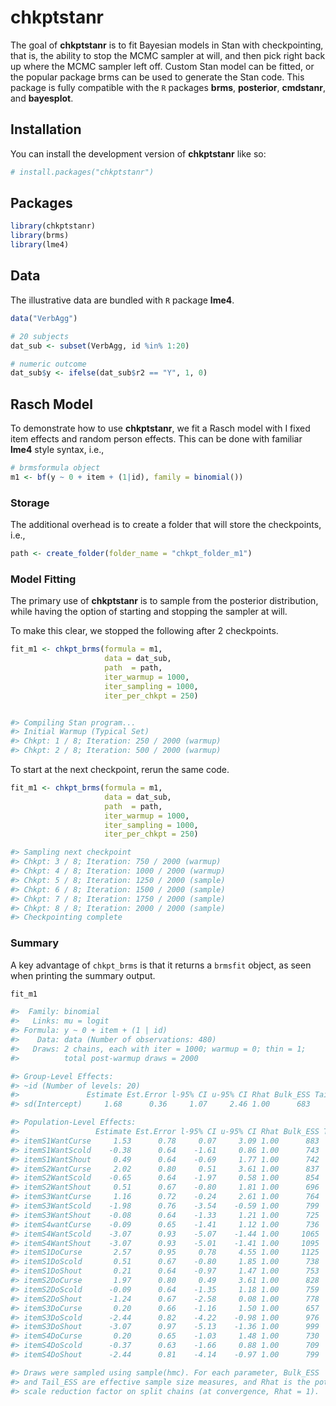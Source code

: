 
<!-- README.md is generated from README.Rmd. Please edit that file -->

# chkptstanr

The goal of **chkptstanr** is to fit Bayesian models in Stan with
checkpointing, that is, the ability to stop the MCMC sampler at will,
and then pick right back up where the MCMC sampler left off. Custom Stan
model can be fitted, or the popular package brms can be used to generate
the Stan code. This package is fully compatible with the `R` packages
**brms**, **posterior**, **cmdstanr**, and **bayesplot**.

## Installation

You can install the development version of **chkptstanr** like so:

``` r
# install.packages("chkptstanr")
```

## Packages

``` r
library(chkptstanr)
library(brms)
library(lme4)
```

## Data

The illustrative data are bundled with `R` package **lme4**.

``` r
data("VerbAgg")

# 20 subjects
dat_sub <- subset(VerbAgg, id %in% 1:20)

# numeric outcome
dat_sub$y <- ifelse(dat_sub$r2 == "Y", 1, 0)
```

## Rasch Model

To demonstrate how to use **chkptstanr**, we fit a Rasch model with I
fixed item effects and random person effects. This can be done with
familiar **lme4** style syntax, i.e.,

``` r
# brmsformula object
m1 <- bf(y ~ 0 + item + (1|id), family = binomial())
```

### Storage

The additional overhead is to create a folder that will store the
checkpoints, i.e.,

``` r
path <- create_folder(folder_name = "chkpt_folder_m1")
```

### Model Fitting

The primary use of **chkptstanr** is to sample from the posterior
distribution, while having the option of starting and stopping the
sampler at will.

To make this clear, we stopped the following after 2 checkpoints.

``` r
fit_m1 <- chkpt_brms(formula = m1, 
                     data = dat_sub,
                     path  = path,
                     iter_warmup = 1000,
                     iter_sampling = 1000,
                     iter_per_chkpt = 250)


#> Compiling Stan program...
#> Initial Warmup (Typical Set)
#> Chkpt: 1 / 8; Iteration: 250 / 2000 (warmup)
#> Chkpt: 2 / 8; Iteration: 500 / 2000 (warmup)
```

To start at the next checkpoint, rerun the same code.

``` r
fit_m1 <- chkpt_brms(formula = m1, 
                     data = dat_sub,
                     path  = path,
                     iter_warmup = 1000,
                     iter_sampling = 1000,
                     iter_per_chkpt = 250)

#> Sampling next checkpoint
#> Chkpt: 3 / 8; Iteration: 750 / 2000 (warmup)
#> Chkpt: 4 / 8; Iteration: 1000 / 2000 (warmup)
#> Chkpt: 5 / 8; Iteration: 1250 / 2000 (sample)
#> Chkpt: 6 / 8; Iteration: 1500 / 2000 (sample)
#> Chkpt: 7 / 8; Iteration: 1750 / 2000 (sample)
#> Chkpt: 8 / 8; Iteration: 2000 / 2000 (sample)
#> Checkpointing complete
```

### Summary

A key advantage of `chkpt_brms` is that it returns a `brmsfit` object,
as seen when printing the summary output.

``` r
fit_m1

#>  Family: binomial 
#>   Links: mu = logit 
#> Formula: y ~ 0 + item + (1 | id) 
#>    Data: data (Number of observations: 480) 
#>   Draws: 2 chains, each with iter = 1000; warmup = 0; thin = 1;
#>          total post-warmup draws = 2000

#> Group-Level Effects: 
#> ~id (Number of levels: 20) 
#>               Estimate Est.Error l-95% CI u-95% CI Rhat Bulk_ESS Tail_ESS
#> sd(Intercept)     1.68      0.36     1.07     2.46 1.00      683      742

#> Population-Level Effects: 
#>                 Estimate Est.Error l-95% CI u-95% CI Rhat Bulk_ESS Tail_ESS
#> itemS1WantCurse     1.53      0.78     0.07     3.09 1.00      883     1034
#> itemS1WantScold    -0.38      0.64    -1.61     0.86 1.00      743      888
#> itemS1WantShout     0.49      0.64    -0.69     1.77 1.00      742     1084
#> itemS2WantCurse     2.02      0.80     0.51     3.61 1.00      837      939
#> itemS2WantScold    -0.65      0.64    -1.97     0.58 1.00      854     1001
#> itemS2WantShout     0.51      0.67    -0.80     1.81 1.00      696      931
#> itemS3WantCurse     1.16      0.72    -0.24     2.61 1.00      764     1169
#> itemS3WantScold    -1.98      0.76    -3.54    -0.59 1.00      799     1122
#> itemS3WantShout    -0.08      0.64    -1.33     1.21 1.00      725     1109
#> itemS4wantCurse    -0.09      0.65    -1.41     1.12 1.00      736     1007
#> itemS4WantScold    -3.07      0.93    -5.07    -1.44 1.00     1065     1131
#> itemS4WantShout    -3.07      0.93    -5.01    -1.41 1.00     1095     1250
#> itemS1DoCurse       2.57      0.95     0.78     4.55 1.00     1125      988
#> itemS1DoScold       0.51      0.67    -0.80     1.85 1.00      738     1085
#> itemS1DoShout       0.21      0.64    -0.97     1.47 1.00      753     1241
#> itemS2DoCurse       1.97      0.80     0.49     3.61 1.00      828     1088
#> itemS2DoScold      -0.09      0.64    -1.35     1.18 1.00      759      991
#> itemS2DoShout      -1.24      0.67    -2.58     0.08 1.00      778      903
#> itemS3DoCurse       0.20      0.66    -1.16     1.50 1.00      657     1091
#> itemS3DoScold      -2.44      0.82    -4.22    -0.98 1.00      976     1012
#> itemS3DoShout      -3.07      0.97    -5.13    -1.36 1.00      999     1186
#> itemS4DoCurse       0.20      0.65    -1.03     1.48 1.00      730     1307
#> itemS4DoScold      -0.37      0.63    -1.66     0.88 1.00      709     1064
#> itemS4DoShout      -2.44      0.81    -4.14    -0.97 1.00      799     1077

#> Draws were sampled using sample(hmc). For each parameter, Bulk_ESS
#> and Tail_ESS are effective sample size measures, and Rhat is the potential
#> scale reduction factor on split chains (at convergence, Rhat = 1).
```
